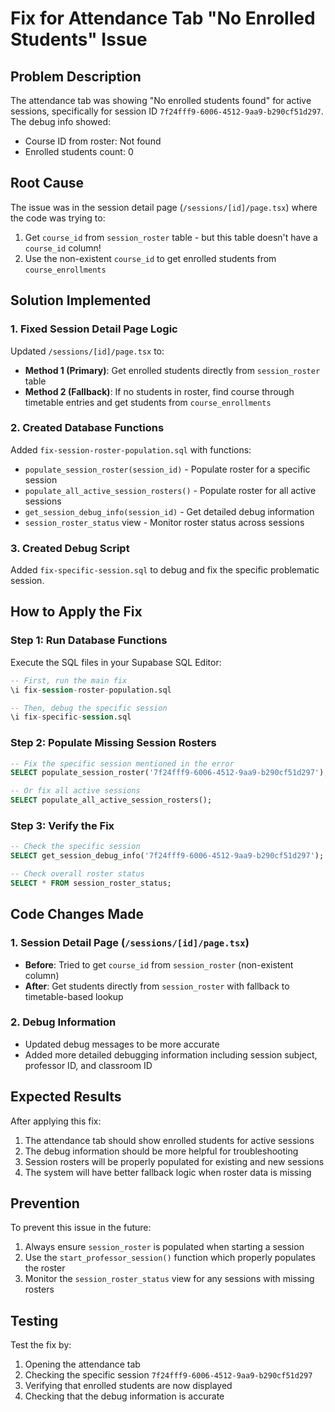 # Fix for Attendance Tab "No Enrolled Students" Issue

## Problem Description
The attendance tab was showing "No enrolled students found" for active sessions, specifically for session ID `7f24fff9-6006-4512-9aa9-b290cf51d297`. The debug info showed:
- Course ID from roster: Not found
- Enrolled students count: 0

## Root Cause
The issue was in the session detail page (`/sessions/[id]/page.tsx`) where the code was trying to:
1. Get `course_id` from `session_roster` table - but this table doesn't have a `course_id` column!
2. Use the non-existent `course_id` to get enrolled students from `course_enrollments`

## Solution Implemented

### 1. Fixed Session Detail Page Logic
Updated `/sessions/[id]/page.tsx` to:
- **Method 1 (Primary)**: Get enrolled students directly from `session_roster` table
- **Method 2 (Fallback)**: If no students in roster, find course through timetable entries and get students from `course_enrollments`

### 2. Created Database Functions
Added `fix-session-roster-population.sql` with functions:
- `populate_session_roster(session_id)` - Populate roster for a specific session
- `populate_all_active_session_rosters()` - Populate roster for all active sessions
- `get_session_debug_info(session_id)` - Get detailed debug information
- `session_roster_status` view - Monitor roster status across sessions

### 3. Created Debug Script
Added `fix-specific-session.sql` to debug and fix the specific problematic session.

## How to Apply the Fix

### Step 1: Run Database Functions
Execute the SQL files in your Supabase SQL Editor:
```sql
-- First, run the main fix
\i fix-session-roster-population.sql

-- Then, debug the specific session
\i fix-specific-session.sql
```

### Step 2: Populate Missing Session Rosters
```sql
-- Fix the specific session mentioned in the error
SELECT populate_session_roster('7f24fff9-6006-4512-9aa9-b290cf51d297');

-- Or fix all active sessions
SELECT populate_all_active_session_rosters();
```

### Step 3: Verify the Fix
```sql
-- Check the specific session
SELECT get_session_debug_info('7f24fff9-6006-4512-9aa9-b290cf51d297');

-- Check overall roster status
SELECT * FROM session_roster_status;
```

## Code Changes Made

### 1. Session Detail Page (`/sessions/[id]/page.tsx`)
- **Before**: Tried to get `course_id` from `session_roster` (non-existent column)
- **After**: Get students directly from `session_roster` with fallback to timetable-based lookup

### 2. Debug Information
- Updated debug messages to be more accurate
- Added more detailed debugging information including session subject, professor ID, and classroom ID

## Expected Results
After applying this fix:
1. The attendance tab should show enrolled students for active sessions
2. The debug information should be more helpful for troubleshooting
3. Session rosters will be properly populated for existing and new sessions
4. The system will have better fallback logic when roster data is missing

## Prevention
To prevent this issue in the future:
1. Always ensure `session_roster` is populated when starting a session
2. Use the `start_professor_session()` function which properly populates the roster
3. Monitor the `session_roster_status` view for any sessions with missing rosters

## Testing
Test the fix by:
1. Opening the attendance tab
2. Checking the specific session `7f24fff9-6006-4512-9aa9-b290cf51d297`
3. Verifying that enrolled students are now displayed
4. Checking that the debug information is accurate

